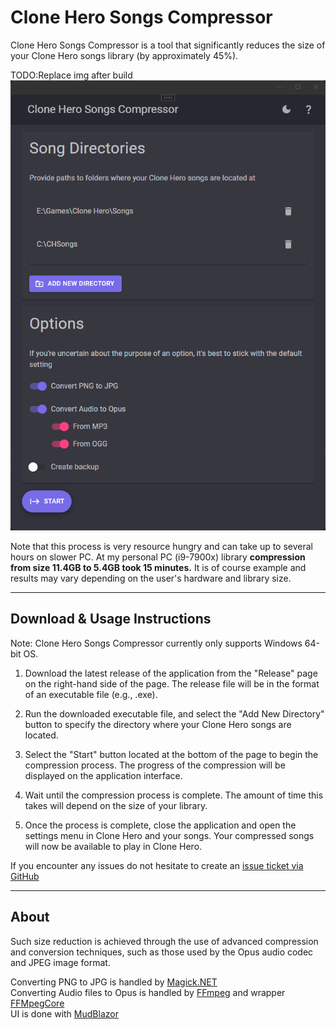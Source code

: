 # Clone Hero Songs Compressor

Clone Hero Songs Compressor is a tool that significantly reduces the size of your Clone Hero songs library (by approximately 45%).<br>

TODO:Replace img after build
![Application screenshoot](docs/img/app-screenshoot-darkmode.png?raw=true)

Note that this process is very resource hungry and can take up to several hours on slower PC. At my personal PC (i9-7900x) library **compression from size 11.4GB to 5.4GB took 15 minutes.** It is of course example and results may vary depending on the user's hardware and library size.

***
## Download & Usage Instructions

Note: Clone Hero Songs Compressor currently only supports Windows 64-bit OS.

1. Download the latest release of the application from the "Release" page on the right-hand side of the page. The release file will be in the format of an executable file (e.g., .exe).

2. Run the downloaded executable file, and select the "Add New Directory" button to specify the directory where your Clone Hero songs are located.

3. Select the "Start" button located at the bottom of the page to begin the compression process. The progress of the compression will be displayed on the application interface.

4. Wait until the compression process is complete. The amount of time this takes will depend on the size of your library.

5. Once the process is complete, close the application and open the settings menu in Clone Hero and your songs. Your compressed songs will now be available to play in Clone Hero.

If you encounter any issues do not hesitate to create an [issue ticket via GitHub](https://github.com/KrystianLesniak/Clone-Hero-Songs-Compressor/issues)


***
## About
Such size reduction is achieved through the use of advanced compression and conversion techniques, such as those used by the Opus audio codec and JPEG image format.

Converting PNG to JPG is handled by [Magick.NET](https://github.com/dlemstra/Magick.NET)
<br>
Converting Audio files to Opus is handled by [FFmpeg](https://ffmpeg.org/) and wrapper [FFMpegCore](https://github.com/rosenbjerg/FFMpegCore)
<br>
UI is done with [MudBlazor](https://mudblazor.com/)